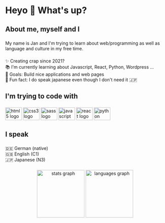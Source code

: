 <h1 align="left">Heyo 👋 What's up?</h1>

###

<h2 align="left">About me, myself and I</h2>

###

<p align="left">My name is Jan and I'm trying to learn about web/programming as well as language and culture in my free time.</p>

###

<p align="left">✨ Creating crap since 2021?<br>📚 I'm currently learning about Javascript, React, Python, Wordpress ...<br>🎯 Goals: Build nice applications and web pages<br>🎲 Fun fact: I do speak japanese even though I don't need it 🇯🇵</p>

###

<h2 align="left">I'm trying to code with</h2>

###

<div align="left">
  <img src="https://cdn.jsdelivr.net/gh/devicons/devicon/icons/html5/html5-original.svg" height="40" width="52" alt="html5 logo"  />
  <img src="https://cdn.jsdelivr.net/gh/devicons/devicon/icons/css3/css3-original.svg" height="40" width="52" alt="css3 logo"  />
  <img src="https://cdn.jsdelivr.net/gh/devicons/devicon/icons/sass/sass-original.svg" height="40" width="52" alt="sass logo"  />
  <img src="https://cdn.jsdelivr.net/gh/devicons/devicon/icons/javascript/javascript-original.svg" height="40" width="52" alt="javascript logo"  />
  <img src="https://cdn.jsdelivr.net/gh/devicons/devicon/icons/react/react-original.svg" height="40" width="52" alt="react logo"  />
  <img src="https://cdn.jsdelivr.net/gh/devicons/devicon/icons/python/python-original.svg" height="40" width="52" alt="python logo"  />
</div>

###

<h2 align="left">I speak</h2>

###

<p align="left">🇩🇪 German (native)<br>🇬🇧 English (C1)<br>🇯🇵 Japanese (N3)</p>

###

<div align="center">
  <img src="https://github-readme-stats.vercel.app/api?hide_title=false&hide_rank=true&show_icons=true&include_all_commits=true&count_private=true&disable_animations=false&theme=tokyonight&locale=en&hide_border=true&username=Lone1106" height="150" alt="stats graph"  />
  <img src="https://github-readme-stats.vercel.app/api/top-langs?locale=en&hide_title=false&layout=compact&card_width=320&langs_count=5&theme=tokyonight&hide_border=true&username=Lone1106" height="150" alt="languages graph"  />
</div>

###
